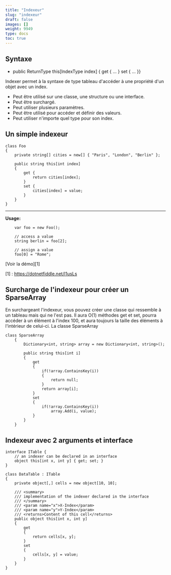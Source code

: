 ```yaml
---
title: "Indexeur"
slug: "indexeur"
draft: false
images: []
weight: 9949
type: docs
toc: true
---
```


## Syntaxe
- public ReturnType this[IndexType index] { get { ... } set { ... }}

Indexer permet à la syntaxe de type tableau d'accéder à une propriété d'un objet avec un index.

- Peut être utilisé sur une classe, une structure ou une interface.
- Peut être surchargé.
- Peut utiliser plusieurs paramètres.
- Peut être utilisé pour accéder et définir des valeurs.
- Peut utiliser n'importe quel type pour son index.

## Un simple indexeur
    class Foo
    {
        private string[] cities = new[] { "Paris", "London", "Berlin" };

        public string this[int index]
        {
            get {
                return cities[index];
            }
            set {
                cities[index] = value;
            }
        }
    }


----------

**Usage:**

        var foo = new Foo();

        // access a value    
        string berlin = foo[2];

        // assign a value
        foo[0] = "Rome";

[Voir la démo][1]


[1] : https://dotnetfiddle.net/I1usLs

## Surcharge de l'indexeur pour créer un SparseArray


En surchargeant l'indexeur, vous pouvez créer une classe qui ressemble à un tableau mais qui ne l'est pas. Il aura O(1) méthodes get et set, pourra accéder à un élément à l'index 100, et aura toujours la taille des éléments à l'intérieur de celui-ci. La classe SparseArray

    class SparseArray
        {
            Dictionary<int, string> array = new Dictionary<int, string>();
    
            public string this[int i]
            {
                get
                {
                    if(!array.ContainsKey(i))
                    {
                        return null;
                    }
                    return array[i];
                }
                set
                {
                    if(!array.ContainsKey(i))
                        array.Add(i, value);
                }
            }
        }



## Indexeur avec 2 arguments et interface
    interface ITable { 
        // an indexer can be declared in an interface
        object this[int x, int y] { get; set; }
    }

    class DataTable : ITable
    {
        private object[,] cells = new object[10, 10];

        /// <summary>
        /// implementation of the indexer declared in the interface
        /// </summary>
        /// <param name="x">X-Index</param>
        /// <param name="y">Y-Index</param>
        /// <returns>Content of this cell</returns>
        public object this[int x, int y]
        {
            get
            {
                return cells[x, y];
            }
            set
            {
                cells[x, y] = value;
            }
        }
    }

